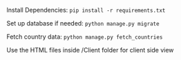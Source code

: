 Install Dependencies:
`pip install -r requirements.txt`

Set up database if needed:
`python manage.py migrate`

Fetch country data:
`python manage.py fetch_countries`

Use the HTML files inside /Client folder for client side view
